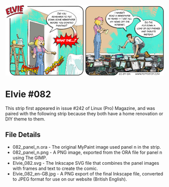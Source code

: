 ![Elvie comic strip #082](Elvie_082_en-GB.jpg)

Elvie #082
==========
This strip first appeared in issue #242 of Linux (Pro) Magazine, and was paired with the following strip because they both have a home renovation or DIY theme to them.


File Details
------------
* 082_panel_n.ora     - The original MyPaint image used panel n in the strip.
* 082_panel_n.png     - A PNG image, exported from the ORA file for panel n using The GIMP.
* Elvie_082.svg       - The Inkscape SVG file that combines the panel images with frames and text to create the comic.
* Elvie_082_en-GB.jpg - A PNG export of the final Inkscape file, converted to JPEG format for use on our website (British English).

